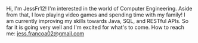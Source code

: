 Hi, I'm JessFr12!
I'm interested in the world of Computer Engineering. Aside from that, I love playing video games and spending time with my family!
I am currently improving my skills towards Java, SQL, and RESTful APIs. So far it is going very well and I'm excited for what's to come.
How to reach me: jess.francoa02@gmail.com

